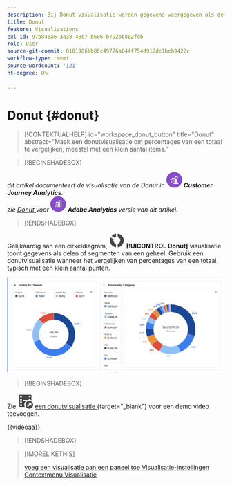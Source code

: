 ```yaml
---
description: Bij Donut-visualisatie worden gegevens weergegeven als delen of segmenten van een geheel.
title: Donut
feature: Visualizations
exl-id: 97b846a6-3a38-48c7-b686-b792bb882fdb
role: User
source-git-commit: 0101986bb86c49776a044f754d912dc1bcb9422c
workflow-type: tm+mt
source-wordcount: '121'
ht-degree: 0%

---
```


# Donut {#donut}

<!-- markdownlint-disable MD034 -->

>[!CONTEXTUALHELP]
>id="workspace_donut_button"
>title="Donut"
>abstract="Maak een donutvisualisatie om percentages van een totaal te vergelijken, meestal met een klein aantal items."

<!-- markdownlint-enable MD034 -->


>[!BEGINSHADEBOX]

_dit artikel documenteert de visualisatie van de Donut in_ ![ CustomerJourneyAnalytics ](/help/assets/icons/CustomerJourneyAnalytics.svg) _&#x200B;**Customer Journey Analytics**._<br/>_zie [ Donut ](https://experienceleague.adobe.com/nl/docs/analytics/analyze/analysis-workspace/visualizations/donut) voor_ ![ AdobeAnalytics ](/help/assets/icons/AdobeAnalytics.svg) _&#x200B;**Adobe Analytics** versie van dit artikel._

>[!ENDSHADEBOX]


Gelijkaardig aan een cirkeldiagram, ![ GraphDonut ](/help/assets/icons/GraphDonut.svg) **[!UICONTROL Donut]** visualisatie toont gegevens als delen of segmenten van een geheel. Gebruik een donutvisualisatie wanneer het vergelijken van percentages van een totaal, typisch met een klein aantal punten.

![ een grafiek van de Donut die gegevens als delen of segmenten van een geheel tonen.](assets/donut.png)


>[!BEGINSHADEBOX]

Zie ![ VideoCheckedOut ](/help/assets/icons/VideoCheckedOut.svg) [ een donutvisualisatie ](https://video.tv.adobe.com/v/334309/?quality=12&learn=on){target="_blank"} voor een demo video toevoegen.

{{videoaa}}

>[!ENDSHADEBOX]


>[!MORELIKETHIS]
>
>[ voeg een visualisatie aan een paneel toe ](/help/analysis-workspace/visualizations/freeform-analysis-visualizations.md#add-visualizations-to-a-panel)
>[Visualisatie-instellingen ](/help/analysis-workspace/visualizations/freeform-analysis-visualizations.md#settings)
>[Contextmenu Visualisatie ](/help/analysis-workspace/visualizations/freeform-analysis-visualizations.md#context-menu)
>

